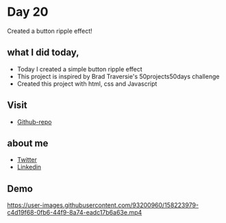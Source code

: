 # Day 20

Created a button ripple effect!


## what I did today,

 - Today I created a simple button ripple effect
 - This project is inspired by Brad Traversie's 50projects50days challenge
 - Created this project with html, css and Javascript


## Visit

 - [Github-repo](https://github.com/KaranChandekar/50projects50days/tree/master/button-ripple)

 
## about me

 - [Twitter](https://twitter.com/karanchandekar1)
 - [Linkedin](https://www.linkedin.com/in/karan-chandekar-a87263219/)


## Demo


https://user-images.githubusercontent.com/93200960/158223979-c4d19f68-0fb6-44f9-8a74-eadc17b6a63e.mp4

